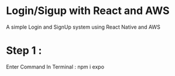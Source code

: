 # Login/Sigup with React and AWS
 A simple Login and SignUp system using React Native and AWS

# Step 1 :
 Enter Command In Terminal : npm i expo
 
